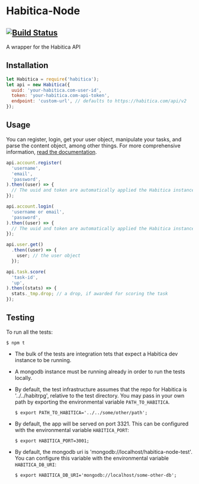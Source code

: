 # Habitica-Node
[![Build Status](https://travis-ci.org/crookedneighbor/habitica-node.svg?branch=master)](https://travis-ci.org/crookedneighbor/habitica-node)
---

A wrapper for the Habitica API

## Installation

```js
let Habitica = require('habitica');
let api = new Habitica({
  uuid: 'your-habitica.com-user-id',
  token: 'your-habitica.com-api-token',
  endpoint: 'custom-url', // defaults to https://habitica.com/api/v2
});
```

## Usage

You can register, login, get your user object, manipulate your tasks, and parse the content object, among other things. For more comprehensive information, [read the documentation](http://crookedneighbor.github.io/habitica-node/docs/).

```js
api.account.register(
  'username',
  'email',
  'password',
).then((user) => {
  // The uuid and token are automatically applied the Habitica instance
});

api.account.login(
  'username or email',
  'password',
).then((user) => {
  // The uuid and token are automatically applied the Habitica instance
});

api.user.get()
  .then((user) => {
    user; // the user object
  });

api.task.score(
  'task-id',
  'up',
).then((stats) => {
  stats._tmp.drop; // a drop, if awarded for scoring the task
});
```

## Testing

To run all the tests:

```
$ npm t
```

* The bulk of the tests are integration tets that expect a Habitica dev instance to be running. 

* A mongodb instance must be running already in order to run the tests locally.

* By default, the test infrastructure assumes that the repo for Habitica is '../../habitrpg', relative to the test directory. You may pass in your own path by exporting the environmental variable `PATH_TO_HABITICA`.

  ```
  $ export PATH_TO_HABITICA='../../some/other/path';
  ```

* By default, the app will be served on port 3321. This can be configured with the environmental variable `HABITICA_PORT`:

  ```
  $ export HABITICA_PORT=3001;
  ```

* By default, the mongodb uri is 'mongodb://localhost/habitica-node-test'. You can configure this variable with the environmental variable `HABITICA_DB_URI`:

  ```
  $ export HABITICA_DB_URI='mongodb://localhost/some-other-db';
  ```

